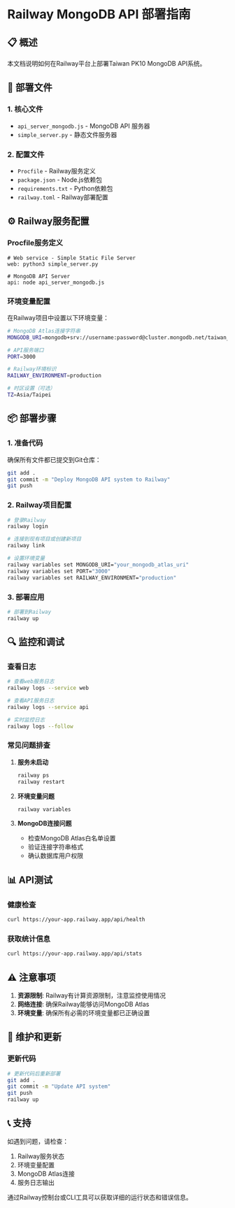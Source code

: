 # Railway MongoDB API 部署指南

## 📋 概述

本文档说明如何在Railway平台上部署Taiwan PK10 MongoDB API系统。

## 🚀 部署文件

### 1. 核心文件

- `api_server_mongodb.js` - MongoDB API 服务器
- `simple_server.py` - 静态文件服务器

### 2. 配置文件

- `Procfile` - Railway服务定义
- `package.json` - Node.js依赖包
- `requirements.txt` - Python依赖包
- `railway.toml` - Railway部署配置

## ⚙️ Railway服务配置

### Procfile服务定义

```
# Web service - Simple Static File Server
web: python3 simple_server.py

# MongoDB API Server
api: node api_server_mongodb.js
```

### 环境变量配置

在Railway项目中设置以下环境变量：

```bash
# MongoDB Atlas连接字符串
MONGODB_URI=mongodb+srv://username:password@cluster.mongodb.net/taiwan_pk10

# API服务端口
PORT=3000

# Railway环境标识
RAILWAY_ENVIRONMENT=production

# 时区设置（可选）
TZ=Asia/Taipei
```

## 📦 部署步骤

### 1. 准备代码

确保所有文件都已提交到Git仓库：

```bash
git add .
git commit -m "Deploy MongoDB API system to Railway"
git push
```

### 2. Railway项目配置

```bash
# 登录Railway
railway login

# 连接到现有项目或创建新项目
railway link

# 设置环境变量
railway variables set MONGODB_URI="your_mongodb_atlas_uri"
railway variables set PORT="3000"
railway variables set RAILWAY_ENVIRONMENT="production"
```

### 3. 部署应用

```bash
# 部署到Railway
railway up
```

## 🔍 监控和调试

### 查看日志

```bash
# 查看web服务日志
railway logs --service web

# 查看API服务日志
railway logs --service api

# 实时监控日志
railway logs --follow
```

### 常见问题排查

1. **服务未启动**
   ```bash
   railway ps
   railway restart
   ```

2. **环境变量问题**
   ```bash
   railway variables
   ```

3. **MongoDB连接问题**
   - 检查MongoDB Atlas白名单设置
   - 验证连接字符串格式
   - 确认数据库用户权限

## 📊 API测试

### 健康检查

```bash
curl https://your-app.railway.app/api/health
```

### 获取统计信息

```bash
curl https://your-app.railway.app/api/stats
```

## ⚠️ 注意事项

1. **资源限制**: Railway有计算资源限制，注意监控使用情况
2. **网络连接**: 确保Railway能够访问MongoDB Atlas
3. **环境变量**: 确保所有必需的环境变量都已正确设置

## 🔧 维护和更新

### 更新代码

```bash
# 更新代码后重新部署
git add .
git commit -m "Update API system"
git push
railway up
```

## 📞 支持

如遇到问题，请检查：

1. Railway服务状态
2. 环境变量配置
3. MongoDB Atlas连接
4. 服务日志输出

通过Railway控制台或CLI工具可以获取详细的运行状态和错误信息。
